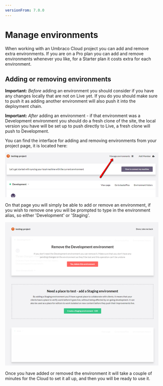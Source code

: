 ```yaml
---
versionFrom: 7.0.0
---
```


# Manage environments

When working with an Umbraco Cloud project you can add and remove extra environments. If you are on a Pro plan you can add and remove environments whenever you like, for a Starter plan it costs extra for each environment.

## Adding or removing environments

__Important:__ *Before* adding an environment you should consider if you have any changes locally that are not on Live yet. If you do you should make sure to push it as adding another environment will also push it into the deployment chain.

__Important:__ *After* adding an environment - if that environment was a Development environment you should do a fresh clone of the site, the local version you have will be set up to push directly to Live, a fresh clone will push to Development.

You can find the interface for adding and removing environments from your project page, it is located here:

![Adding and environments](images/Manage-environments.png)

On that page you will simply be able to add or remove an environment, if you wish to remove one you will be prompted to type in the environment alias, so either 'Development' or 'Staging'.

![Environment overview](images/Environments.png)

Once you have added or removed the environment it will take a couple of minutes for the Cloud to set it all up, and then you will be ready to use it.